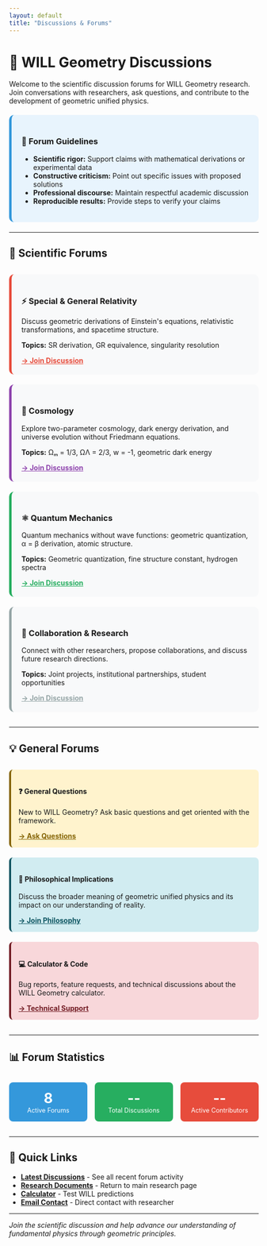```yaml
---
layout: default
title: "Discussions & Forums"
---
```


# 💬 WILL Geometry Discussions

Welcome to the scientific discussion forums for WILL Geometry research. Join conversations with researchers, ask questions, and contribute to the development of geometric unified physics.

<div style="background: #e8f4fd; padding: 20px; border-radius: 10px; margin: 20px 0; border-left: 5px solid #3498db;">
    <h3>🔬 Forum Guidelines</h3>
    <ul>
        <li><strong>Scientific rigor:</strong> Support claims with mathematical derivations or experimental data</li>
        <li><strong>Constructive criticism:</strong> Point out specific issues with proposed solutions</li>
        <li><strong>Professional discourse:</strong> Maintain respectful academic discussion</li>
        <li><strong>Reproducible results:</strong> Provide steps to verify your claims</li>
    </ul>
</div>

---

## 🔬 Scientific Forums

<div style="display: grid; grid-template-columns: repeat(auto-fit, minmax(300px, 1fr)); gap: 20px; margin: 30px 0;">

<div style="background: #f8f9fa; padding: 20px; border-radius: 10px; border-left: 5px solid #e74c3c;">
    <h3>⚡ Special & General Relativity</h3>
    <p>Discuss geometric derivations of Einstein's equations, relativistic transformations, and spacetime structure.</p>
    <p><strong>Topics:</strong> SR derivation, GR equivalence, singularity resolution</p>
    <a href="/WILL/discussions/relativity/" style="color: #e74c3c; font-weight: bold;">→ Join Discussion</a>
</div>

<div style="background: #f8f9fa; padding: 20px; border-radius: 10px; border-left: 5px solid #8e44ad;">
    <h3>🌌 Cosmology</h3>
    <p>Explore two-parameter cosmology, dark energy derivation, and universe evolution without Friedmann equations.</p>
    <p><strong>Topics:</strong> Ωₘ = 1/3, ΩΛ = 2/3, w = -1, geometric dark energy</p>
    <a href="/WILL/discussions/cosmology/" style="color: #8e44ad; font-weight: bold;">→ Join Discussion</a>
</div>

<div style="background: #f8f9fa; padding: 20px; border-radius: 10px; border-left: 5px solid #27ae60;">
    <h3>⚛️ Quantum Mechanics</h3>
    <p>Quantum mechanics without wave functions: geometric quantization, α = β derivation, atomic structure.</p>
    <p><strong>Topics:</strong> Geometric quantization, fine structure constant, hydrogen spectra</p>
    <a href="/WILL/discussions/quantum/" style="color: #27ae60; font-weight: bold;">→ Join Discussion</a>
</div>

<div style="background: #f8f9fa; padding: 20px; border-radius: 10px; border-left: 5px solid #95a5a6;">
    <h3>🤝 Collaboration & Research</h3>
    <p>Connect with other researchers, propose collaborations, and discuss future research directions.</p>
    <p><strong>Topics:</strong> Joint projects, institutional partnerships, student opportunities</p>
    <a href="/WILL/discussions/collaboration/" style="color: #95a5a6; font-weight: bold;">→ Join Discussion</a>
</div>

</div>

---

## 💡 General Forums

<div style="display: grid; grid-template-columns: repeat(auto-fit, minmax(280px, 1fr)); gap: 20px; margin: 30px 0;">

<div style="background: #fff3cd; padding: 15px; border-radius: 8px; border-left: 4px solid #856404;">
    <h4>❓ General Questions</h4>
    <p>New to WILL Geometry? Ask basic questions and get oriented with the framework.</p>
    <a href="/WILL/discussions/general/" style="color: #856404; font-weight: bold;">→ Ask Questions</a>
</div>

<div style="background: #d1ecf1; padding: 15px; border-radius: 8px; border-left: 4px solid #0c5460;">
    <h4>🤔 Philosophical Implications</h4>
    <p>Discuss the broader meaning of geometric unified physics and its impact on our understanding of reality.</p>
    <a href="/WILL/discussions/philosophy/" style="color: #0c5460; font-weight: bold;">→ Join Philosophy</a>
</div>

<div style="background: #f8d7da; padding: 15px; border-radius: 8px; border-left: 4px solid #721c24;">
    <h4>💻 Calculator & Code</h4>
    <p>Bug reports, feature requests, and technical discussions about the WILL Geometry calculator.</p>
    <a href="/WILL/discussions/technical/" style="color: #721c24; font-weight: bold;">→ Technical Support</a>
</div>

</div>

---

## 📊 Forum Statistics

<div style="display: grid; grid-template-columns: repeat(auto-fit, minmax(150px, 1fr)); gap: 15px; margin: 30px 0;">
    <div style="text-align: center; background: #3498db; color: white; padding: 15px; border-radius: 8px;">
        <div style="font-size: 2em; font-weight: bold;">8</div>
        <div style="font-size: 0.9em;">Active Forums</div>
    </div>
    <div style="text-align: center; background: #27ae60; color: white; padding: 15px; border-radius: 8px;">
        <div style="font-size: 2em; font-weight: bold;">--</div>
        <div style="font-size: 0.9em;">Total Discussions</div>
    </div>
    <div style="text-align: center; background: #e74c3c; color: white; padding: 15px; border-radius: 8px;">
        <div style="font-size: 2em; font-weight: bold;">--</div>
        <div style="font-size: 0.9em;">Active Contributors</div>
    </div>
</div>

---

## 🔗 Quick Links

- **[Latest Discussions](https://github.com/AntonRize/WILL/issues)** - See all recent forum activity
- **[Research Documents](/WILL/)** - Return to main research page
- **[Calculator](/WILL/calculator/)** - Test WILL predictions
- **[Email Contact](mailto:egeometricity@gmail.com)** - Direct contact with researcher

---

*Join the scientific discussion and help advance our understanding of fundamental physics through geometric principles.*